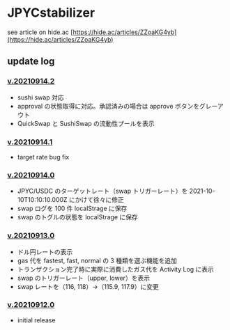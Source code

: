 # JPYCstabilizer

see article on hide.ac [https://hide.ac/articles/ZZoaKG4yb](https://hide.ac/articles/ZZoaKG4yb)

## update log

### [v.20210914.2](https://github.com/Nuko973663/JPYCstabilizer/releases/tag/v.20210914.2)

- sushi swap 対応
- approval の状態取得に対応。承認済みの場合は approve ボタンをグレーアウト
- QuickSwap と SushiSwap の流動性プールを表示

### [v.20210914.1](https://github.com/Nuko973663/JPYCstabilizer/releases/tag/v.20210914.1)

- target rate bug fix

### [v.20210914.0](https://github.com/Nuko973663/JPYCstabilizer/releases/tag/v.20210914.0)

- JPYC/USDC のターゲットレート（swap トリガーレート）を 2021-10-10T10:10:10.000Z にかけて徐々に修正
- swap ログを 100 件 localStrage に保存
- swap のトグルの状態を localStrage に保存

### [v.20210913.0](https://github.com/Nuko973663/JPYCstabilizer/releases/tag/v.20210913.0)

- ドル円レートの表示
- gas 代を fastest, fast, normal の 3 種類を選ぶ機能を追加
- トランザクション完了時に実際に消費したガス代を Activity Log に表示
- swap のトリガーレート（upper, lower）を表示
- swap レートを（116, 118）→（115.9, 117.9）に変更

### [v.20210912.0](https://github.com/Nuko973663/JPYCstabilizer/releases/tag/v.20210912.0)

- initial release
